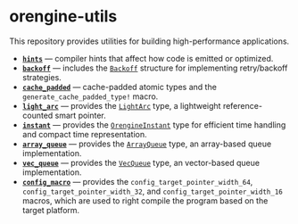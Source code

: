 # orengine-utils

This repository provides utilities for building high-performance applications.

- **[`hints`](./src/hints.rs)** — compiler hints that affect how code is emitted or optimized.
- **[`backoff`](./src/backoff.rs)** — includes the [`Backoff`](./src/backoff.rs) structure for 
   implementing retry/backoff strategies.
- **[`cache_padded`](./src/cache_padded.rs)** — cache-padded atomic types and the `generate_cache_padded_type!` macro.
- **[`light_arc`](./src/light_arc.rs)** — provides the [`LightArc`](./src/light_arc.rs) type, 
    a lightweight reference-counted smart pointer.
- **[`instant`](./src/instant.rs)** — provides the [`OrengineInstant`](./src/instant.rs) type for
    efficient time handling and compact time representation.  
- **[`array_queue`](./src/array_queue.rs)** — provides the [`ArrayQueue`](./src/array_queue.rs) type, 
    an array-based queue implementation.
- **[`vec_queue`](./src/vec_queue.rs)** — provides the [`VecQueue`](./src/vec_queue.rs) type,
    an vector-based queue implementation.
- **[`config_macro`](./src/config_macro.rs)** — provides the `config_target_pointer_width_64`, 
    `config_target_pointer_width_32`, and `config_target_pointer_width_16` macros, 
    which are used to right compile the program based on the target platform.
